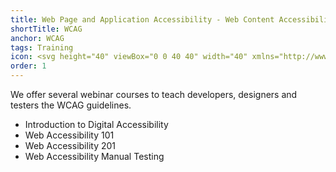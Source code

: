 ```yaml
---
title: Web Page and Application Accessibility - Web Content Accessibility Guidelines (WCAG)
shortTitle: WCAG
anchor: WCAG
tags: Training
icon: <svg height="40" viewBox="0 0 40 40" width="40" xmlns="http://www.w3.org/2000/svg"><circle cx="20" cy="20" fill="#162ade" r="20"/><path d="m32.73 14.57h-25.61v-3.28l1.05-.99h23.56l1 .81z" fill="#fff"/><path d="m20 20.3a1.83 1.83 0 1 1 -1.83 1.83 1.83 1.83 0 0 1 1.83-1.83zm0-.6a2.44 2.44 0 1 0 2.44 2.43 2.44 2.44 0 0 0 -2.44-2.43zm-1.28-3.05a.29.29 0 0 0 -.24.3v.9a3.2 3.2 0 0 0 -.43.17l-.63-.63a.31.31 0 0 0 -.44 0l-1.72 1.72a.3.3 0 0 0 0 .43l.63.64-.18.43h-.89a.31.31 0 0 0 -.31.3v2.44a.31.31 0 0 0 .31.31h.89c0 .14.11.29.17.43l-.62.63a.29.29 0 0 0 0 .42l1.74 1.73a.31.31 0 0 0 .44 0l.63-.63a3.25 3.25 0 0 0 .43.18v.9a.3.3 0 0 0 .3.3h2.44a.3.3 0 0 0 .3-.3v-.9a3.25 3.25 0 0 0 .43-.18l.63.63a.31.31 0 0 0 .44 0l1.72-1.73a.29.29 0 0 0 0-.42l-.39-.39-.24-.24.18-.43h.89a.31.31 0 0 0 .31-.31v-2.44a.31.31 0 0 0 -.31-.3h-.89l-.18-.43.63-.64a.3.3 0 0 0 0-.43l-1.76-1.72a.31.31 0 0 0 -.44 0l-.38.39-.18.22a3.25 3.25 0 0 0 -.43-.18v-.82a.29.29 0 0 0 -.3-.3h-2.5zm13.78-1.83v13.72a.9.9 0 0 1 -.91.91h-23.18a.9.9 0 0 1 -.91-.91v-17.08a.9.9 0 0 1 .91-.91h23.18a.9.9 0 0 1 .91.91zm-24.09-4.88a1.53 1.53 0 0 0 -1.52 1.52v17.08a1.53 1.53 0 0 0 1.52 1.52h23.18a1.53 1.53 0 0 0 1.52-1.52v-17.08a1.53 1.53 0 0 0 -1.52-1.52z" fill="#fff"/><g fill="#162ade"><circle cx="25.79" cy="12.38" r=".91"/><circle cx="20" cy="22.13" r="1.83"/><circle cx="28.25" cy="12.38" r=".91"/><circle cx="30.7" cy="12.38" r=".91"/></g></svg>
order: 1
---
```


We offer several webinar courses to teach developers, designers and testers the WCAG guidelines.

- Introduction to Digital Accessibility
- Web Accessibility 101
- Web Accessibility 201
- Web Accessibility Manual Testing
